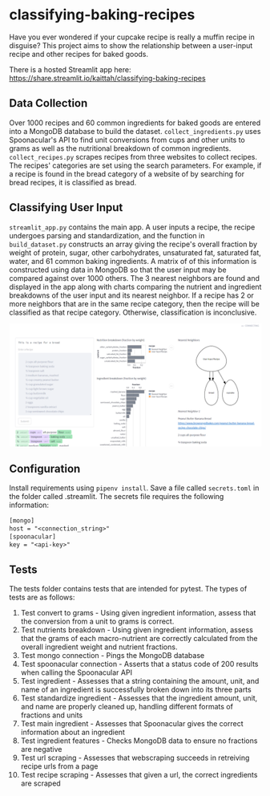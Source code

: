 # classifying-baking-recipes
Have you ever wondered if your cupcake recipe is really a muffin recipe in disguise? This project aims to show the relationship between a user-input recipe and other recipes for baked goods. 

There is a hosted Streamlit app here: https://share.streamlit.io/kaittah/classifying-baking-recipes

## Data Collection
Over 1000 recipes and 60 common ingredients for baked goods are entered into a MongoDB database to build the dataset. 
<code>collect_ingredients.py</code> uses Spoonacular's API to find unit conversions from cups and other units to grams as well as the nutritional breakdown of common ingredients.
<code>collect_recipes.py</code> scrapes recipes from three websites to collect recipes. The recipes' categories are set using the search parameters. For example, if a recipe is found in the bread category of a website of by searching for bread recipes, it is classified as bread. 

## Classifying User Input
<code>streamlit_app.py</code> contains the main app. A user inputs a recipe, the recipe undergoes parsing and standardization, and the function in <code>build_dataset.py</code> constructs an array giving the recipe's overall fraction by weight of protein, sugar, other carbohydrates, unsaturated fat, saturated fat, water, and 61 common baking ingredients. A matrix of of this information is constructed using data in MongoDB so that the user input may be compared against over 1000 others. The 3 nearest neighbors are found and displayed in the app along with charts comparing the nutrient and ingredient breakdowns of the user input and its nearest neighbor. If a recipe has 2 or more neighbors that are in the same recipe category, then the recipe will be classified as that recipe category. Otherwise, classification is inconclusive.

![Streamlit-Interface](https://github.com/kaittah/classifying-baking-recipes/blob/main/images/screenshot.png?raw=true)

## Configuration
Install requirements using <code>pipenv install</code>. Save a file called <code>secrets.toml</code> in the folder called .streamlit. The secrets file requires the following information:
````
[mongo]
host = "<connection_string>"
[spoonacular]
key = "<api-key>"
````
## Tests
The tests folder contains tests that are intended for pytest. The types of tests are as follows:
1. Test convert to grams - Using given ingredient information, assess that the conversion from a unit to grams is correct.
2. Test nutrients breakdown - Using given ingredient information, assess that the grams of each macro-nutrient are correctly calculated from the overall ingredient weight and nutrient fractions.
3. Test mongo connection - Pings the MongoDB database
4. Test spoonacular connection - Asserts that a status code of 200 results when calling the Spoonacular API
5. Test ingredient - Assesses that a string containing the amount, unit, and name of an ingredient is successfully broken down into its three parts
6. Test standardize ingredient - Assesses that the ingredient amount, unit, and name are properly cleaned up, handling different formats of fractions and units
7. Test main ingredient - Assesses that Spoonacular gives the correct information about an ingredient
8. Test ingredient features - Checks MongoDB data to ensure no fractions are negative
9. Test url scraping - Assesses that webscraping succeeds in retreiving recipe urls from a page
10. Test recipe scraping - Assesses that given a url, the correct ingredients are scraped
